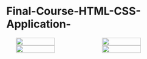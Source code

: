 # Final-Course-HTML-CSS-Application-




<div style="display:flex; justify-content:center;">
  <img src="https://github.com/MohammadAbuShams/Final-Course-HTML-CSS-Application-/assets/116977597/299363b8-379f-4317-be73-5fe95f7aafcd" alt="" width="45%">

  <img src="https://github.com/MohammadAbuShams/Final-Course-HTML-CSS-Application-/assets/116977597/ffb50fc6-a50c-4d12-9707-cb5ab4af0623" alt="" width="45%">
</div>


<div style="display:flex; justify-content:center;">
  <img src="https://github.com/MohammadAbuShams/Final-Course-HTML-CSS-Application-/assets/116977597/323612df-715c-4ec5-a924-c6f6a8f54bac" alt="" width="45%">

  <img src="https://github.com/MohammadAbuShams/Final-Course-HTML-CSS-Application-/assets/116977597/58ecadb0-738f-4ba9-8ebc-69c9a2e3eb5b" alt="" width="45%">
</div>


